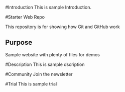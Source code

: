 #Introduction
This is sample Introduction.

#Starter Web Repo

This repository is for showing how Git and GitHub work

## Purpose

Sample website with plenty of files for demos

#Description
This is sample dscription

#Community
Join the newsletter

#Trial
This is sample trial
